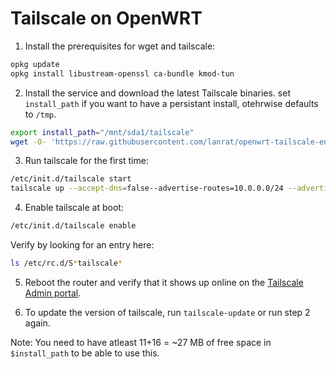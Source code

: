 # Tailscale on OpenWRT


1. Install the prerequisites for wget and tailscale:

```sh
opkg update
opkg install libustream-openssl ca-bundle kmod-tun
```


2. Install the service and download the latest Tailscale binaries.
set `install_path` if you want to have a persistant install, otehrwise defaults to `/tmp`.

```sh
export install_path="/mnt/sda1/tailscale"
wget -O- 'https://raw.githubusercontent.com/lanrat/openwrt-tailscale-enabler/main/bin/tailscale-install' | sh
```

3. Run tailscale for the first time:

```sh
/etc/init.d/tailscale start
tailscale up --accept-dns=false--advertise-routes=10.0.0.0/24 --advertise-exit-node
```

4. Enable tailscale at boot:

```sh
/etc/init.d/tailscale enable
```

Verify by looking for an entry here:

```sh
ls /etc/rc.d/S*tailscale*
```

5. Reboot the router and verify that it shows up online on the [Tailscale Admin portal](https://login.tailscale.com/admin/machines).

6. To update the version of tailscale, run `tailscale-update` or run step 2 again.

Note: You need to have atleast 11+16 = ~27 MB of free space in `$install_path` to be able to use this.
